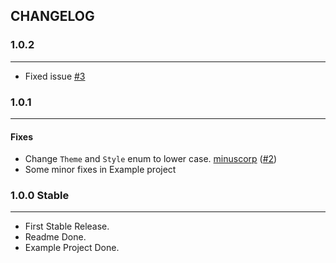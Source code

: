 CHANGELOG
------------
### 1.0.2
------------
* Fixed issue [#3](https://github.com/hallelujahbaby/CFNotify/issues/3)

### 1.0.1
------------
#### Fixes
 * Change `Theme` and `Style` enum to lower case. [minuscorp](https://github.com/minuscorp) ([#2](https://github.com/hallelujahbaby/CFNotify/issues/2))
 * Some minor fixes in Example project


### 1.0.0 Stable
-------------
 * First Stable Release.
 * Readme Done.
 * Example Project Done.
